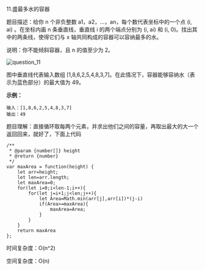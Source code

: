 11.盛最多水的容器

题目描述：给你 n 个非负整数 a1，a2，...，an，每个数代表坐标中的一个点 (i, ai) 。在坐标内画 n 条垂直线，垂直线 i 的两个端点分别为 (i, ai) 和 (i, 0)。找出其中的两条线，使得它们与 x 轴共同构成的容器可以容纳最多的水。

说明：你不能倾斜容器，且 n 的值至少为 2。

![question_11](C:\Users\aaa\Desktop\新建文件夹\question_11.jpg)

 图中垂直线代表输入数组 [1,8,6,2,5,4,8,3,7]。在此情况下，容器能够容纳水（表示为蓝色部分）的最大值为 49。 

 **示例：** 

```
输入：[1,8,6,2,5,4,8,3,7]
输出：49
```

题目理解：直接循环取每两个元素，并求出他们之间的容量，再取出最大的大一个返回回来，就好了，下面上代码

```
/**
 * @param {number[]} height
 * @return {number}
 */
var maxArea = function(height) {
	let arr=height;
    let len=arr.length;
    let maxArea=0;
    for(let i=0;i<len-1;i++){
        for(let j=i+1;j<len;j++){
            let Area=Math.min(arr[j],arr[i])*(j-i)
            if(Area>=maxArea){
                maxArea=Area;
            }
        }
    }
    return maxArea
};
```

时间复杂度：O(n^2)

空间复杂度：O(n)